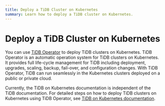 ```yaml
---
title: Deploy a TiDB Cluster on Kubernetes
summary: Learn how to deploy a TiDB cluster on Kubernetes.
---
```


# Deploy a TiDB Cluster on Kubernetes

You can use [TiDB Operator](https://github.com/pingcap/tidb-operator) to deploy TiDB clusters on Kubernetes. TiDB Operator is an automatic operation system for TiDB clusters on Kubernetes. It provides full life-cycle management for TiDB including deployment, upgrades, scaling, backup, fail-over, and configuration changes. With TiDB Operator, TiDB can run seamlessly in the Kubernetes clusters deployed on a public or private cloud.

Currently, the TiDB on Kubernetes documentation is independent of the TiDB documentation. For detailed steps on how to deploy TiDB clusters on Kubernetes using TiDB Operator, see [TiDB on Kubernetes documentation](https://docs.pingcap.com/tidb-in-kubernetes/stable/).
